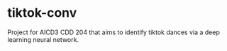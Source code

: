 # tiktok-conv
Project for AICD3 CDD 204 that aims to identify tiktok dances via a deep learning neural network.
